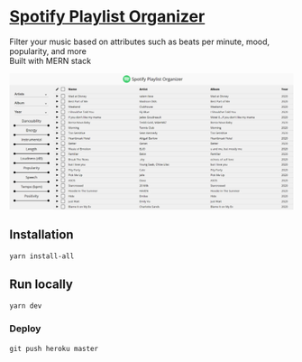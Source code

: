 # [Spotify Playlist Organizer](https://plim1025.github.io/spotify-playlist-organizer.github.io/)
Filter your music based on attributes such as beats per minute, mood, popularity, and more  
Built with MERN stack

![Preview image](./client/src/assets/img/Capture.PNG)

## Installation
```
yarn install-all
```
## Run locally
```
yarn dev
```
### Deploy
```
git push heroku master
```
